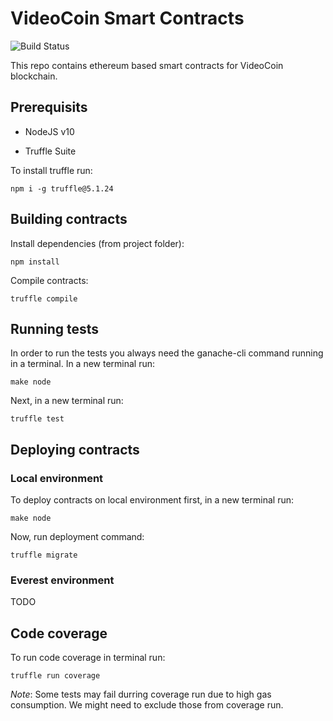 # VideoCoin Smart Contracts

![Build Status](https://drone.videocoin.net/api/badges/videocoin/videocoin-contracts/status.svg)

This repo contains ethereum based smart contracts for VideoCoin blockchain.

## Prerequisits

* NodeJS v10

* Truffle Suite

To install truffle run:

```$(bash)
npm i -g truffle@5.1.24
```

## Building contracts

Install dependencies (from project folder):

```$(bash)
npm install
```

Compile contracts:

```$(bash)
truffle compile
```

## Running tests

In order to run the tests you always need the ganache-cli command running in a terminal. In a new terminal run:

```$(bash)
make node
```

Next, in a new terminal run:

```$(bash)
truffle test
```

## Deploying contracts

### Local environment

To deploy contracts on local environment first, in a new terminal run:

```$(bash)
make node
```

Now, run deployment command:

```$(bash)
truffle migrate
```

### Everest environment

TODO

## Code coverage

To run code coverage in terminal run:

```$(bash)
truffle run coverage
```

*Note*: Some tests may fail durring coverage run due to high gas consumption. We might need to exclude those from coverage run.
